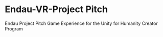 # Endau-VR-Project Pitch
 Endau Project Pitch Game Experience for the Unity for Humanity Creator Program
